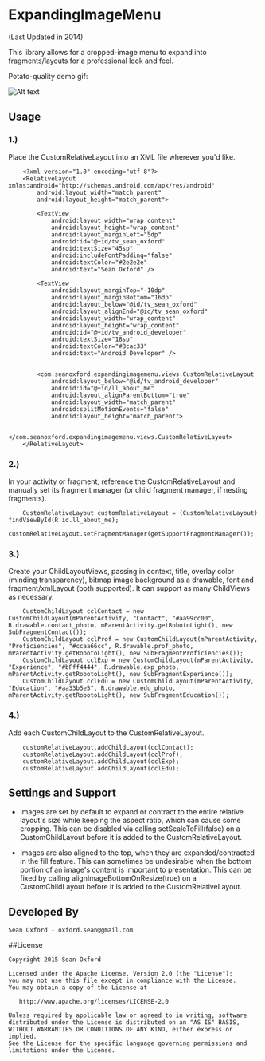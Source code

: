 # ExpandingImageMenu
(Last Updated in 2014)

This library allows for a cropped-image menu to expand into fragments/layouts for a professional look and feel. 

Potato-quality demo gif:

![Alt text](https://github.com/SeanOxford/ExpandingImageMenu/blob/master/images/demo.gif?raw=true)


## Usage

### 1.)

Place the CustomRelativeLayout into an XML file wherever you'd like.

		<?xml version="1.0" encoding="utf-8"?>
		<RelativeLayout xmlns:android="http://schemas.android.com/apk/res/android"
			android:layout_width="match_parent"
			android:layout_height="match_parent">

			<TextView
				android:layout_width="wrap_content"
				android:layout_height="wrap_content"
				android:layout_marginLeft="5dp"
				android:id="@+id/tv_sean_oxford"
				android:textSize="45sp"
				android:includeFontPadding="false"
				android:textColor="#2e2e2e"
				android:text="Sean Oxford" />

			<TextView
				android:layout_marginTop="-10dp"
				android:layout_marginBottom="16dp"
				android:layout_below="@id/tv_sean_oxford"
				android:layout_alignEnd="@id/tv_sean_oxford"
				android:layout_width="wrap_content"
				android:layout_height="wrap_content"
				android:id="@+id/tv_android_developer"
				android:textSize="18sp"
				android:textColor="#8cac33"
				android:text="Android Developer" />


			<com.seanoxford.expandingimagemenu.views.CustomRelativeLayout
				android:layout_below="@id/tv_android_developer"
				android:id="@+id/ll_about_me"
				android:layout_alignParentBottom="true"
				android:layout_width="match_parent"
				android:splitMotionEvents="false"
				android:layout_height="match_parent">

			</com.seanoxford.expandingimagemenu.views.CustomRelativeLayout>
		</RelativeLayout>


### 2.)


In your activity or fragment, reference the CustomRelativeLayout and manually set its fragment manager (or child fragment manager, if nesting fragments).


        CustomRelativeLayout customRelativeLayout = (CustomRelativeLayout) findViewById(R.id.ll_about_me);
        customRelativeLayout.setFragmentManager(getSupportFragmentManager());
		

### 3.)

Create your ChildLayoutViews, passing in context, title, overlay color (minding transparency), bitmap image background as a drawable, font and fragment/xmlLayout (both supported). It can support as many ChildViews as necessary.


        CustomChildLayout cclContact = new CustomChildLayout(mParentActivity, "Contact", "#aa99cc00", R.drawable.contact_photo, mParentActivity.getRobotoLight(), new SubFragmentContact());
        CustomChildLayout cclProf = new CustomChildLayout(mParentActivity, "Proficiencies", "#ccaa66cc", R.drawable.prof_photo, mParentActivity.getRobotoLight(), new SubFragmentProficiencies());
        CustomChildLayout cclExp = new CustomChildLayout(mParentActivity, "Experience", "#bFff4444", R.drawable.exp_photo, mParentActivity.getRobotoLight(), new SubFragmentExperience());
        CustomChildLayout cclEdu = new CustomChildLayout(mParentActivity, "Education", "#aa33b5e5", R.drawable.edu_photo, mParentActivity.getRobotoLight(), new SubFragmentEducation());	



### 4.)

Add each CustomChildLayout to the CustomRelativeLayout.


        customRelativeLayout.addChildLayout(cclContact);
        customRelativeLayout.addChildLayout(cclProf);
        customRelativeLayout.addChildLayout(cclExp);
        customRelativeLayout.addChildLayout(cclEdu);



## Settings and Support

* Images are set by default to expand or contract to the entire relative layout's size while keeping the aspect ratio, which can cause some cropping. This can be disabled via calling setScaleToFill(false) on a CustomChildLayout before it is added to the CustomRelativeLayout.

* Images are also aligned to the top, when they are expanded/contracted in the fill feature. This can sometimes be undesirable when the bottom portion of an image's content is important to presentation. This can be fixed by calling alignImageBottomOnResize(true) on a CustomChildLayout before it is added to the CustomRelativeLayout.


## Developed By

	Sean Oxford - oxford.sean@gmail.com


##License

    Copyright 2015 Sean Oxford

    Licensed under the Apache License, Version 2.0 (the "License");
    you may not use this file except in compliance with the License.
    You may obtain a copy of the License at

       http://www.apache.org/licenses/LICENSE-2.0

    Unless required by applicable law or agreed to in writing, software
    distributed under the License is distributed on an "AS IS" BASIS,
    WITHOUT WARRANTIES OR CONDITIONS OF ANY KIND, either express or implied.
    See the License for the specific language governing permissions and
    limitations under the License.

